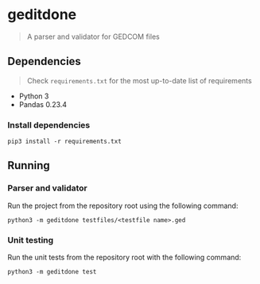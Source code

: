 # geditdone
>A parser and validator for GEDCOM files

## Dependencies
> Check `requirements.txt` for the most up-to-date list of requirements

* Python 3
* Pandas 0.23.4

### Install dependencies
`pip3 install -r requirements.txt`

## Running

### Parser and validator
Run the project from the repository root using the following command:

`python3 -m geditdone testfiles/<testfile name>.ged`

### Unit testing
Run the unit tests from the repository root with the following command:

`python3 -m geditdone test`